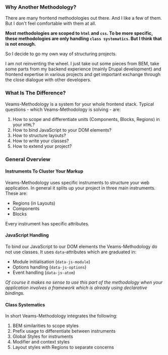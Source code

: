 ### Why Another Methodology?

There are many frontend methodologies out there. And I like a few of them. But I don't feel comfortable with them at all. 

**Most methodologies are scoped to `html` and `css`. To be more specific, these methodologies are only handling `class systematics`. But I think that is not enough.**

So I decide to go my own way of structuring projects. 

I am not reinventing the wheel. I just take out some pieces from BEM, take some parts from my backend experience (mainly Drupal development) and frontend expertise in various projects and get important exchange through the close dialogue with other developers.

### What Is The Difference?

Veams-Methodology is a system for your whole frontend stack. Typical questions - which Veams-Methodology is solving - are:

1. How to scope and differentiate units (Components, Blocks, Regions) in your `HTML`?
2. How to bind JavaScript to your DOM elements?
3. How to structure layouts?
4. How to write your classes?
5. How to extend your project?

### General Overview

#### Instruments To Cluster Your Markup

Veams-Methodology uses specific instruments to structure your web application. In general it splits up your project in three main instruments. These are:

* Regions (in Layouts)
* Components
* Blocks

Every instrument has specific attributes.

#### JavaScript Handling

To bind our JavaScript to our DOM elements the Veams-Methodology do not use classes. It uses `data`-attributes which are graduated in:

- Module initialisation (`data-js-module`)
- Options handling (`data-js-options`)
- Event handling (`data-js-atom`)

_Of course it makes no sense to use this part of the methodology when your application involves a framework which is already using declarative bindings._

#### Class Systematics

In short Veams-Methodology integrates the following:

1. BEM similarities to scope styles
2. Prefix usage to differentiate between instruments
3. Global Styles for instruments
4. Modifier and context styles
5. Layout styles with Regions to separate concerns
